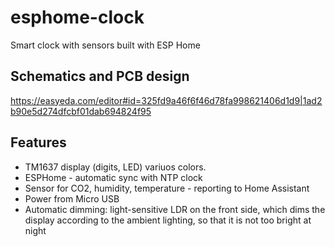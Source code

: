 # esphome-clock
Smart clock with sensors built with ESP Home

## Schematics and PCB design 
https://easyeda.com/editor#id=325fd9a46f6f46d78fa998621406d1d9|1ad2b90e5d274dfcbf01dab694824f95

## Features

 * TM1637 display (digits, LED) variuos colors. 
 * ESPHome - automatic sync with NTP clock
 * Sensor for CO2, humidity, temperature - reporting to Home Assistant 
 * Power from Micro USB 
 * Automatic dimming: light-sensitive LDR on the front side, which dims the display according to the ambient lighting, so that it is not too bright at night
